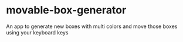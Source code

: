 # movable-box-generator
An app to generate new boxes with multi colors and move those boxes using your keyboard keys
